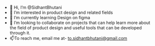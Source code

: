 - 👋 Hi, I’m @SidhantBhutani
- 👀 I’m interested in product design and related fields 
- 🌱 I’m currently learning Design on figma 
- 💞️ I’m looking to collaborate on projects that can help learn more about the field of product design and useful tools that can be developed through it. 
- 📫To reach me, email me at- to.sidhantbhutani@gmail.com

<!---
SidhantBhutani/SidhantBhutani is a ✨ special ✨ repository because its `README.md` (this file) appears on your GitHub profile.
You can click the Preview link to take a look at your changes.
--->
